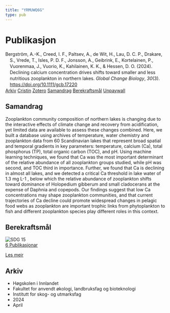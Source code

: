```yaml
---
title: "YRMUWQ6G"
type: pub
---
```

<h1>Publikasjon</h1>
<article id="csl-bib-container-YRMUWQ6G" class="csl-bib-container">
  <div class="csl-bib-body" style="line-height: 1.35; padding-left: 1em; text-indent:-1em;">
  <div class="csl-entry">Bergstr&#xF6;m, A.-K., Creed, I. F., Paltsev, A., de Wit, H., Lau, D. C. P., Drakare, S., Vrede, T., Isles, P. D. F., Jonsson, A., Geibrink, E., Kortelainen, P., Vuorenmaa, J., Vuorio, K., Kahilainen, K. K., &amp; Hessen, D. O. (2024). Declining calcium concentration drives shifts toward smaller and less nutritious zooplankton in northern lakes. <i>Global Change Biology</i>, <i>30</i>(3). <a href="https://doi.org/10.1111/gcb.17220">https://doi.org/10.1111/gcb.17220</a></div>
</div>
  <div class="csl-bib-buttons">
    <a href="#taxonomy-article-YRMUWQ6G" class="csl-bib-button">Arkiv</a>
    <a href="https://app.cristin.no/results/show.jsf?id=2260477" alt="Cristin URL" class="csl-bib-button">Cristin</a>
    <a href="http://zotero.org/groups/5402882/items/YRMUWQ6G" alt="Zotero URL" class="csl-bib-button">Zotero</a>
    <a href="#abstract-article-YRMUWQ6G" class="csl-bib-button">Samandrag</a>
    <a href="#sdg-article-YRMUWQ6G" class="csl-bib-button">Berekraftsmål</a>
    <a href="https://onlinelibrary.wiley.com/doi/pdfdirect/10.1111/gcb.17220" class="csl-bib-button">Unpaywall</a>
  </div>
  <div id="csl-bib-meta-container-YRMUWQ6G"></div>
</article>
<div id="csl-bib-meta-YRMUWQ6G" class="csl-bib-meta">
  <article id="abstract-article-YRMUWQ6G" class="abstract-article">
    <h1>Samandrag</h1>
    Zooplankton community composition of northern lakes is changing due to the interactive effects of climate change and recovery from acidification, yet limited data are available to assess these changes combined. Here, we built a database using archives of temperature, water chemistry and zooplankton data from 60 Scandinavian lakes that represent broad spatial and temporal gradients in key parameters: temperature, calcium (Ca), total phosphorus (TP), total organic carbon (TOC), and pH. Using machine learning techniques, we found that Ca was the most important determinant of the relative abundance of all zooplankton groups studied, while pH was second, and TOC third in importance. Further, we found that Ca is declining in almost all lakes, and we detected a critical Ca threshold in lake water of 1.3 mg L-1 , below which the relative abundance of zooplankton shifts toward dominance of Holopedium gibberum and small cladocerans at the expense of Daphnia and copepods. Our findings suggest that low Ca concentrations may shape zooplankton communities, and that current trajectories of Ca decline could promote widespread changes in pelagic food webs as zooplankton are important trophic links from phytoplankton to fish and different zooplankton species play different roles in this context.
  </article>
  <article id="sdg-article-YRMUWQ6G" class="sdg-article">
    <h1>Berekraftsmål</h1>
    <div class="sdg-container"><div id="sdg15" class="sdg"> <img src="{{< params subfolder >}}images/sdg/sdg15_no.png" class="image" alt="SDG 15"> <div class="sdg-overlay"> <a href="{{< params subfolder >}}no/archive/?sdg=15#archive" class="sdg-publication-count"><span>6</span> Publikasjonar</a> <p><a href="NA" class="sdg-read-more">Les meir</a></p> </div> </div></div>
  </article>
  <article id="taxonomy-article-YRMUWQ6G" class="taxonomy-article">
    <h1>Arkiv</h1>
    <ul>
      <li>Høgskolen i Innlandet</li>
      <li>Fakultet for anvendt økologi, landbruksfag og bioteknologi</li>
      <li>Institutt for skog- og utmarksfag</li>
      <li>2024</li>
      <li>April</li>
    </ul>
  </article>
</div>
